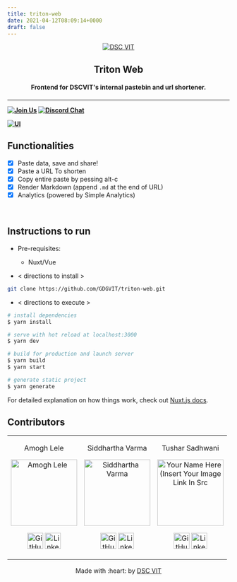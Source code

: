 ```yaml
---
title: triton-web
date: 2021-04-12T08:09:14+0000
draft: false
---
```

<p align="center">
<a href="https://dscvit.com">
	<img src="https://user-images.githubusercontent.com/30529572/92081025-fabe6f00-edb1-11ea-9169-4a8a61a5dd45.png" alt="DSC VIT"/>
</a>
	<h2 align="center"> Triton Web </h2>
	<h4 align="center"> Frontend for DSCVIT's internal pastebin and url shortener. <h4>
</p>

---
[![Join Us](https://img.shields.io/badge/Join%20Us-Developer%20Student%20Clubs-red)](https://dsc.community.dev/vellore-institute-of-technology/)
[![Discord Chat](https://img.shields.io/discord/760928671698649098.svg)](https://discord.com/invite/cWyEXgV)

[![UI ](https://img.shields.io/badge/User%20Interface-Link%20to%20UI-orange?style=flat-square&logo=appveyor)](https://dscv.it)


## Functionalities
- [x]  Paste data, save and share!
- [x]  Paste a URL To shorten
- [x]  Copy entire paste by pessing alt-c
- [x]  Render Markdown (append `.md` at the end of URL)
- [x]  Analytics (powered by Simple Analytics)

<br>


## Instructions to run

* Pre-requisites:
	-  Nuxt/Vue

* < directions to install > 
```bash
git clone https://github.com/GDGVIT/triton-web.git
```

* < directions to execute >
```bash
# install dependencies
$ yarn install

# serve with hot reload at localhost:3000
$ yarn dev

# build for production and launch server
$ yarn build
$ yarn start

# generate static project
$ yarn generate
```

For detailed explanation on how things work, check out [Nuxt.js docs](https://nuxtjs.org).


## Contributors

<table>
<tr align="center">


<td>

Amogh Lele

<p align="center">
<img src = "https://avatars.githubusercontent.com/u/31761843" width="150" height="150" alt="Amogh Lele">
</p>
<p align="center">
<a href = "https://github.com/sphericalkat"><img src = "http://www.iconninja.com/files/241/825/211/round-collaboration-social-github-code-circle-network-icon.svg" width="36" height = "36" alt="GitHub"/></a>
<a href = "https://www.linkedin.com/in/person1">
<img src = "http://www.iconninja.com/files/863/607/751/network-linkedin-social-connection-circular-circle-media-icon.svg" width="36" height="36" alt="LinkedIn"/>
</a>
</p>
</td>


<td>

Siddhartha Varma

<p align="center">
<img src = "https://avatars.githubusercontent.com/u/39856034" width="150" height="150" alt="Siddhartha Varma">
</p>
<p align="center">
<a href = "https://github.com/BRO3886"><img src = "http://www.iconninja.com/files/241/825/211/round-collaboration-social-github-code-circle-network-icon.svg" width="36" height = "36" alt="GitHub"/></a>
<a href = "https://www.linkedin.com/in/siddharthav22">
<img src = "http://www.iconninja.com/files/863/607/751/network-linkedin-social-connection-circular-circle-media-icon.svg" width="36" height="36" alt="LinkedIn"/>
</a>
</p>
</td>



<td>

Tushar Sadhwani

<p align="center">
<img src = "https://avatars.githubusercontent.com/u/43412083" width="150" height="150" alt="Your Name Here (Insert Your Image Link In Src">
</p>
<p align="center">
<a href = "https://github.com/tusharsadhwani"><img src = "http://www.iconninja.com/files/241/825/211/round-collaboration-social-github-code-circle-network-icon.svg" width="36" height = "36" alt="GitHub"/></a>
<a href = "https://www.linkedin.com/in/person3">
<img src = "http://www.iconninja.com/files/863/607/751/network-linkedin-social-connection-circular-circle-media-icon.svg" width="36" height="36" alt="LinkedIn"/>
</a>
</p>
</td>
</tr>
  </table>

<p align="center">
	Made with :heart: by <a href="https://dscvit.com">DSC VIT</a>
</p>


